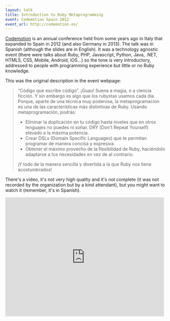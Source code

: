 ```yaml
---
layout: talk
title: Introduction to Ruby Metaprogramming
event: Codemotion Spain 2012
event_url: http://codemotion.es/
---
```


[Codemotion](http://codemotion.es/) is an annual conference held from some years ago in Italy that expanded to Spain in 2012 (and also Germany in 2013). The talk was in Spanish (although the slides are in English). It was a technology agnostic event (there were talks about Ruby, PHP, Javascript, Python, Java, .NET, HTML5, CSS, Mobile, Android, iOS...) so the tone is very introductory, addressed to people with programming experience but little or no Ruby knowledge.

This was the original description in the event webpage:

> “Código que escribe código”. ¡Guau! Suena a magia, o a ciencia ficción. Y sin embargo es algo que los rubystas usamos cada día. Porque, aparte de una técnica muy poderosa, la metaprogramación es una de las características más distintivas de Ruby. Usando metaprogramación, podrás:
>
> * Eliminar la duplicación en tu código hasta niveles que en otros lenguajes no puedes ni soñar. DRY (Don't Repeat Yourself) elevado a la máxima potencia.
> * Crear DSLs (Domain Specific Languages) que te permitan programar de manera concisa y expresiva.
> * Obtener el máximo provecho de la flexibilidad de Ruby, haciéndolo adaptarse a tus necesidades en vez de al contrario.
>
> ¡Y todo de la manera sencilla y divertida a la que Ruby nos tiene acostumbrados!

<script async class="speakerdeck-embed" data-id="4f6eefbe2cf549002201c923" data-ratio="1.33333333333333" src="//speakerdeck.com/assets/embed.js"></script>

There's a video, it's not very high quality and it's not complete (it was not recorded by the organization but by a kind attendant), but you might want to watch it (remember, it's in Spanish).

<iframe src="http://player.vimeo.com/video/39349699" width="500" height="375" frameborder="0" webkitAllowFullScreen mozallowfullscreen allowFullScreen></iframe>

